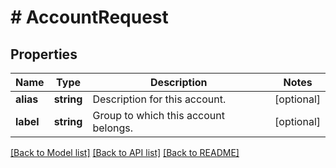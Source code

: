 # # AccountRequest

## Properties

Name | Type | Description | Notes
------------ | ------------- | ------------- | -------------
**alias** | **string** | Description for this account. | [optional]
**label** | **string** | Group to which this account belongs. | [optional]

[[Back to Model list]](../../README.md#models) [[Back to API list]](../../README.md#endpoints) [[Back to README]](../../README.md)
